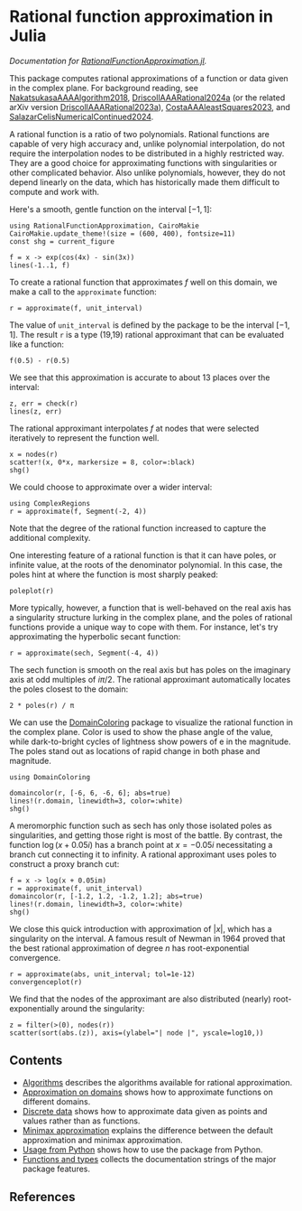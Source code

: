 # Rational function approximation in Julia

*Documentation for [RationalFunctionApproximation.jl](https://github.com/complexvariables/RationalFunctionApproximation.jl).*

This package computes rational approximations of a function or data given in the complex plane. For background reading, see [NakatsukasaAAAAlgorithm2018](@cite), [DriscollAAARational2024a](@cite) (or the related arXiv version [DriscollAAARational2023a](@cite)), [CostaAAAleastSquares2023](@cite), and [SalazarCelisNumericalContinued2024](@cite).

A rational function is a ratio of two polynomials. Rational functions are capable of very high accuracy and, unlike polynomial interpolation, do not require the interpolation nodes to be distributed in a highly restricted way. They are a good choice for approximating functions with singularities or other complicated behavior. Also unlike polynomials, however, they do not depend linearly on the data, which has historically made them difficult to compute and work with.

Here's a smooth, gentle function on the interval $[-1, 1]$:

```@example interval
using RationalFunctionApproximation, CairoMakie
CairoMakie.update_theme!(size = (600, 400), fontsize=11)
const shg = current_figure

f = x -> exp(cos(4x) - sin(3x))
lines(-1..1, f)
```

To create a rational function that approximates $f$ well on this domain, we make a call to the `approximate` function:

```@example interval
r = approximate(f, unit_interval)
```

The value of `unit_interval` is defined by the package to be the interval $[-1, 1]$. The result `r` is a type (19,19) rational approximant that can be evaluated like a function:

```@example interval
f(0.5) - r(0.5)
```

We see that this approximation is accurate to about 13 places over the interval:

```@example interval
z, err = check(r)
lines(z, err)
```

The rational approximant interpolates $f$ at nodes that were selected iteratively to represent the function well.

```@example interval
x = nodes(r)
scatter!(x, 0*x, markersize = 8, color=:black)
shg()
```

We could choose to approximate over a wider interval:

```@example interval
using ComplexRegions
r = approximate(f, Segment(-2, 4))
```

Note that the degree of the rational function increased to capture the additional complexity.

One interesting feature of a rational function is that it can have poles, or infinite value, at the roots of the denominator polynomial. In this case, the poles hint at where the function is most sharply peaked:

```@example interval
poleplot(r)
```

More typically, however, a function that is well-behaved on the real axis has a singularity structure lurking in the complex plane, and the poles of rational functions provide a unique way to cope with them. For instance, let's try approximating the hyperbolic secant function:

```@example interval
r = approximate(sech, Segment(-4, 4))
```

The sech function is smooth on the real axis but has poles on the imaginary axis at odd multiples of $i\pi/2$. The rational approximant automatically locates the poles closest to the domain:

```@example interval
2 * poles(r) / π
```

We can use the [DomainColoring](https://eprovst.github.io/DomainColoring.jl/stable/) package to visualize the rational function in the complex plane. Color is used to show the phase angle of the value, while dark-to-bright cycles of lightness show powers of e in the magnitude. The poles stand out as locations of rapid change in both phase and magnitude.

```@example interval
using DomainColoring

domaincolor(r, [-6, 6, -6, 6]; abs=true)
lines!(r.domain, linewidth=3, color=:white)
shg()
```

A meromorphic function such as sech has only those isolated poles as singularities, and getting those right is most of the battle. By contrast, the function $\log(x + 0.05i)$ has a branch point at $x = -0.05i$ necessitating a branch cut connecting it to infinity. A rational approximant uses poles to construct a proxy branch cut:

```@example interval
f = x -> log(x + 0.05im)
r = approximate(f, unit_interval)
domaincolor(r, [-1.2, 1.2, -1.2, 1.2]; abs=true)
lines!(r.domain, linewidth=3, color=:white)
shg()
```

We close this quick introduction with approximation of $|x|$, which has a singularity on the interval. A famous result of Newman in 1964 proved that the best rational approximation of degree $n$ has root-exponential convergence.

```@example interval
r = approximate(abs, unit_interval; tol=1e-12)
convergenceplot(r)
```

We find that the nodes of the approximant are also distributed (nearly) root-exponentially around the singularity:

```@example interval
z = filter(>(0), nodes(r))
scatter(sort(abs.(z)), axis=(ylabel="| node |", yscale=log10,))
```

## Contents

* [Algorithms](@ref) describes the algorithms available for rational approximation.
* [Approximation on domains](@ref) shows how to approximate functions on different domains.
* [Discrete data](@ref) shows how to approximate data given as points and values rather than as functions.
* [Minimax approximation](@ref) explains the difference between the default approximation and minimax approximation.
* [Usage from Python](@ref) shows how to use the package from Python.
* [Functions and types](@ref) collects the documentation strings of the major package features.

## References

```@bibliography
```
